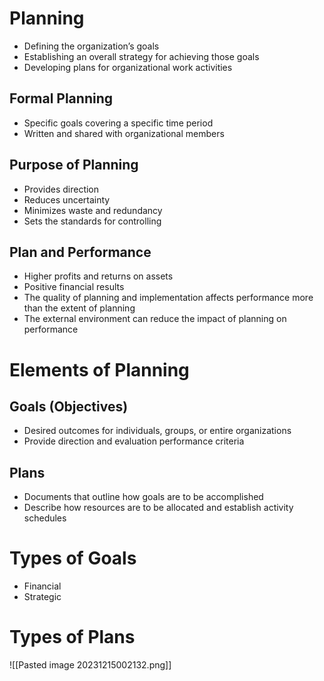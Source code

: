 # Planning
- Defining the organization’s goals
- Establishing an overall strategy for achieving those goals
- Developing plans for organizational work activities
## Formal Planning
 - Specific goals covering a specific time period
- Written and shared with organizational members
## Purpose of Planning
- Provides direction
- Reduces uncertainty
- Minimizes waste and redundancy
- Sets the standards for controlling
## Plan and Performance
 - Higher profits and returns on assets
- Positive financial results
- The quality of planning and implementation affects performance more than the extent of planning
- The external environment can reduce the impact of planning on performance

# Elements of Planning
## Goals (Objectives)
- Desired outcomes for individuals, groups, or entire organizations
- Provide direction and evaluation performance criteria
## Plans
 - Documents that outline how goals are to be accomplished
- Describe how resources are to be allocated and establish activity schedules

# Types of Goals
- Financial
- Strategic

# Types of Plans
![[Pasted image 20231215002132.png]]
## 